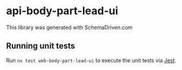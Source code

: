 
# api-body-part-lead-ui

This library was generated with SchemaDriven.com

## Running unit tests

Run `nx test web-body-part-lead-ui` to execute the unit tests via [Jest](https://jestjs.io).

